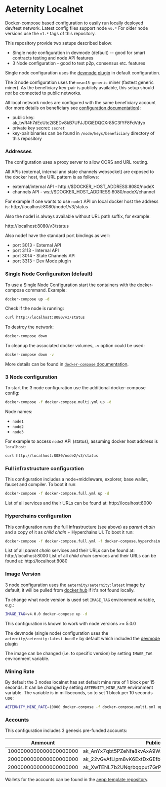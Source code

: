 # Aeternity Localnet

Docker-compose based configuration to easily run locally deployed dev/test network.
Latest config files support node `v6.*` For older node versions use the `v1.*` tags of this repository.

This repository provide two setups described below:

* Single node configuration in devmode (default) -- good for smart contracts testing and node API features
* 3 Node configuration - good to test p2p, consensus etc. features

Single node configuration uses the [devmode plugin](https://github.com/aeternity/aeplugin_dev_mode) in default configuration.

The 3 node configuration uses the `mean15-generic` miner (fastest generic miner).
As the beneficiary key-pair is publicly available, this setup should *not* be connected to public networks.

All local network nodes are configured with the same beneficiary account (for more details on beneficiary see [configuration documentation](https://github.com/aeternity/aeternity/blob/master/docs/configuration.md#beneficiary-account)):
- public key: ak_twR4h7dEcUtc2iSEDv8kB7UFJJDGiEDQCXr85C3fYF8FdVdyo
- private key secret: `secret`
- key-pair binaries can be found in `/node/keys/beneficiary` directory of this repository

### Addresses

The configuration uses a proxy server to allow CORS and URL routing.

All APIs (external, internal and state channels websocket) are exposed to the docker host, the URL pattern is as follows:

- external/internal API - http://$DOCKER_HOST_ADDRESS:8080/nodeX
- channels API - ws://$DOCKER_HOST_ADDRESS:8080/nodeX/channel

For example if one wants to use `node1` API on local docker host the address is: http://localhost:8080/node1/v3/status

Also the node1 is always available without URL path suffix, for example:

http://localhost:8080/v3/status

Also node1 have the standard port bindings as well:

- port 3013 - External API
- port 3113 - Internal API
- port 3014 - State Channels API
- port 3313 - Dev Mode plugin

### Single Node Configuraiton (default)

To use a Single Node Configuration start the containers with the docker-compose command. Example:

```bash
docker-compose up -d
```

Check if the node is running:

```bash
curl http://localhost:8080/v3/status
```

To destroy the network:

```bash
docker-compose down
```

To cleanup the associated docker volumes, `-v` option could be used:

```bash
docker-compose down -v
```

More details can be found in [`docker-compose` documentation](https://docs.docker.com/compose/reference/).

### 3 Node configuration

To start the 3 node configuration use the additional docker-compose config:

```bash
docker-compose -f docker-compose.multi.yml up -d
```

Node names:
- `node1`
- `node2`
- `node3`

For example to access `node2` API (status), assuming docker host address is `localhost`:

```bash
curl http://localhost:8080/node2/v3/status
```

### Full infrastructure configuration

This configuration includes a node+middleware, explorer, base wallet, faucet and compiler.
To boot it run:

```bash
docker-compose -f docker-compose.full.yml up -d
```

List of all services and their URLs can be found at: http://localhost:8000

### Hyperchains configuration

This configuration runs the full infrastructure (see above) as *parent chain* and a copy of it as *child chain* + Hyperchains UI.
To boot it run:

```bash
docker-compose -f docker-compose.full.yml -f docker-compose.hyperchain.yml up -d
```

List of all *parent chain* services and their URLs can be found at: http://localhost:8000
List of all *child chain* services and their URLs can be found at: http://localhost:8080

### Image Version

3 node configuration uses the `aeternity/aeternity:latest` image by default, it will be pulled from [docker hub](https://hub.docker.com/r/aeternity/aeternity/) if it's not found locally.

To change what node version is used set `IMAGE_TAG` environment variable, e.g.:

```bash
IMAGE_TAG=v4.0.0 docker-compose up -d
```

This configuration is known to work with node versions >= 5.0.0

The devmode (single node) configuration uses the `aeternity/aeternity:latest-bundle` by default which included the [devmode plugin](https://github.com/aeternity/aeplugin_dev_mode)

The image can be changed (i.e. to specific version) by setting `IMAGE_TAG` environment variable.

### Mining Rate

By default the 3 nodes localnet has set default mine rate of 1 block per 15 seconds.
It can be changed by setting `AETERNITY_MINE_RATE` environment variable.
The variable is in milliseconds, so to set 1 block per 10 seconds use:

```bash
AETERNITY_MINE_RATE=10000 docker-compose -f docker-compose.multi.yml up
```

### Accounts

This configuration includes 3 genesis pre-funded accounts:

| Ammount                           | Public Address    |
| -----------                       | -----------       |
| 1000000000000000000000            | ak_AnYx7qbt5PZeNfa8kvAxA9WS3mGpSGAsshGbG6bkDLVtCxmMT       |
| 2000000000000000000000            | ak_22vGvAfLipm8vK6ExtDxGEfbDXSeSEt9Ur87xyL2F11gb8ZRKg      |
| 2000000000000000000000            | ak_XwTENL7b2UNqrbqqput7GrPPBxbXXWx7kiwxCz2C4oMAp1H8u       |

Wallets for the accounts can be found in the [aepp template repository](https://github.com/aeternity/aepp-template#wallets).
